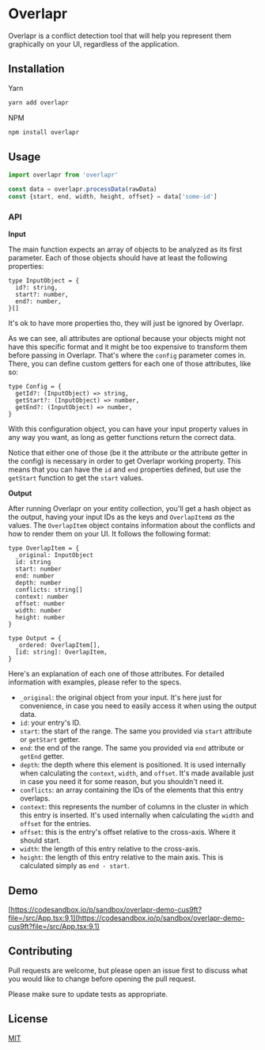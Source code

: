 # Overlapr

Overlapr is a conflict detection tool that will help you represent them graphically on your UI, regardless of the application.

## Installation

Yarn

```bash
yarn add overlapr
```

NPM

```bash
npm install overlapr
```

## Usage

```jsx
import overlapr from 'overlapr'

const data = overlapr.processData(rawData)
const {start, end, width, height, offset} = data['some-id']
```

### API

**Input**

The main function expects an array of objects to be analyzed as its first parameter. Each of those objects should have at least the following properties:

```tsx
type InputObject = {
  id?: string,
  start?: number,
  end?: number,
}[]
```

It's ok to have more properties tho, they will just be ignored by Overlapr.

As we can see, all attributes are optional because your objects might not have this specific format and it might be too expensive to transform them before passing in Overlapr. That's where the `config` parameter comes in. There, you can define custom getters for each one of those attributes, like so:

```tsx
type Config = {
  getId?: (InputObject) => string,
  getStart?: (InputObject) => number,
  getEnd?: (InputObject) => number,
}
```

With this configuration object, you can have your input property values in any way you want, as long as getter functions return the correct data.

Notice that either one of those (be it the attribute or the attribute getter in the config) is necessary in order to get Overlapr working property. This means that you can have the `id` and `end` properties defined, but use the `getStart` function to get the `start` values.

**Output**

After running Overlapr on your entity collection, you'll get a hash object as the output, having your input IDs as the keys and  `OverlapItem`*s as* the values. The `OverlapItem` object contains information about the conflicts and how to render them on your UI. It follows the following format:

```tsx
type OverlapItem = {
  _original: InputObject
  id: string
  start: number
  end: number
  depth: number
  conflicts: string[]
  context: number
  offset: number
  width: number
  height: number
}

type Output = {
  _ordered: OverlapItem[],
  [id: string]: OverlapItem,
}
```

Here's an explanation of each one of those attributes. For detailed information with examples, please refer to the specs.

- `_original`: the original object from your input. It's here just for convenience, in case you need to easily access it when using the output data.
- `id`: your entry's ID.
- `start`: the start of the range. The same you provided via `start` attribute or `getStart` getter.
- `end`: the end of the range. The same you provided via `end` attribute or `getEnd` getter.
- `depth`: the depth where this element is positioned. It is used internally when calculating the `context`, `width`, and `offset`. It's made available just in case you need it for some reason, but you shouldn't need it.
- `conflicts`: an array containing the IDs of the elements that this entry overlaps.
- `context`: this represents the number of columns in the cluster in which this entry is inserted. It's used internally when calculating the `width` and `offset` for the entries.
- `offset`: this is the entry's offset relative to the cross-axis. Where it should start.
- `width`: the length of this entry relative to the cross-axis.
- `height`: the length of this entry relative to the main axis. This is calculated simply as `end - start`.

## Demo

[https://codesandbox.io/p/sandbox/overlapr-demo-cus9ft?file=/src/App.tsx:9,1](https://codesandbox.io/p/sandbox/overlapr-demo-cus9ft?file=/src/App.tsx:9,1)

## Contributing

Pull requests are welcome, but please open an issue first to discuss what you would like to change before opening the pull request.

Please make sure to update tests as appropriate.

## License

[MIT](https://choosealicense.com/licenses/mit/)